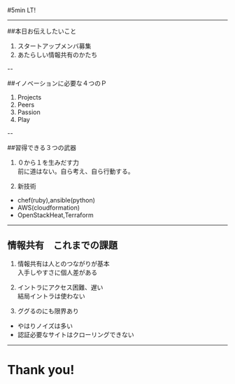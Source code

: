 #5min LT!

---

##本日お伝えしたいこと
1. スタートアップメンバ募集
2. あたらしい情報共有のかたち

--

##イノベーションに必要な４つのＰ
1. Projects
2. Peers
3. Passion
4. Play

--

##習得できる３つの武器
1. ０から１を生みだす力  
前に道はない。自ら考え、自ら行動する。

2. 新技術  
- chef(ruby),ansible(python)
- AWS(cloudformation)
- OpenStackHeat,Terraform

---

## 情報共有　これまでの課題
1. 情報共有は人とのつながりが基本  
入手しやすさに個人差がある

2. イントラにアクセス困難、遅い  
結局イントラは使わない

3. ググるのにも限界あり  
- やはりノイズは多い
- 認証必要なサイトはクローリングできない


---

# Thank you!
